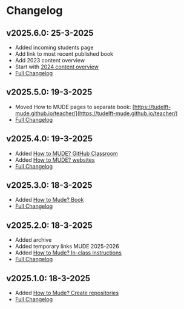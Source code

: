 # Changelog

## v2025.6.0: 25-3-2025
- Added incoming students page
- Add link to most recent published book
- Add 2023 content overview
- Start with [2024 content overview](./archive/2024/overview.md)
- [Full Changelog](https://github.com/TUDelft-MUDE/TUDelft-MUDE.github.io/releases/tag/v2025.6.0)

## v2025.5.0: 19-3-2025
- Moved How to MUDE pages to separate book: [https://tudelft-mude.github.io/teacher/](https://tudelft-mude.github.io/teacher/)
- [Full Changelog](https://github.com/TUDelft-MUDE/TUDelft-MUDE.github.io/releases/tag/v2025.5.0)

## v2025.4.0: 19-3-2025
- Added [How to MUDE? GitHub Classroom](https://tudelft-mude.github.io/teacher/github-classroom.html)
- Added [How to MUDE? websites](https://tudelft-mude.github.io/teacher/websites.html)
- [Full Changelog](https://github.com/TUDelft-MUDE/TUDelft-MUDE.github.io/releases/tag/v2025.4.0)

## v2025.3.0: 18-3-2025
- Added [How to Mude? Book](https://tudelft-mude.github.io/teacher/book.html)
- [Full Changelog](https://github.com/TUDelft-MUDE/TUDelft-MUDE.github.io/releases/tag/v2025.3.0)

## v2025.2.0: 18-3-2025
- Added archive
- Added temporary links MUDE 2025-2026
- Added [How to Mude? In-class instructions](https://tudelft-mude.github.io/teacher/in-class.html)
- [Full Changelog](https://github.com/TUDelft-MUDE/TUDelft-MUDE.github.io/releases/tag/v2025.2.0)

## v2025.1.0: 18-3-2025
- Added [How to Mude? Create repositories](https://tudelft-mude.github.io/teacher/assignment_repo.html)
- [Full Changelog](https://github.com/TUDelft-MUDE/TUDelft-MUDE.github.io/releases/tag/v2025.1.0)
